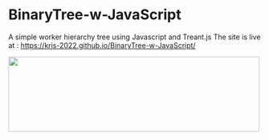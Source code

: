# BinaryTree-w-JavaScript
A simple worker hierarchy tree using Javascript and Treant.js
The site is live at : https://kris-2022.github.io/BinaryTree-w-JavaScript/


<a href="#"><img src="https://github.com/Kris-2022/BinaryTree-w-JavaScript/assets/113033203/90a7ce59-c556-4cac-b7e0-24a5ce3e1b02" width="500px" height="150px" /></a>

